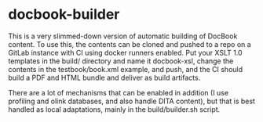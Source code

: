 # docbook-builder
This is a very slimmed-down version of automatic building of DocBook content. To use this, the contents can be cloned and pushed to a repo on a GitLab instance with CI using docker runners enabled. Put your XSLT 1.0 templates in the build/ directory and name it docbook-xsl, change the contents in the testbook/book.xml example, and push, and the CI should<tm> build a PDF and HTML bundle and deliver as build artifacts.
  
There are a lot of mechanisms that can be enabled in addition (I use profiling and olink databases, and also handle DITA content), but that is best handled as local adaptations, mainly in the build/builder.sh script.
